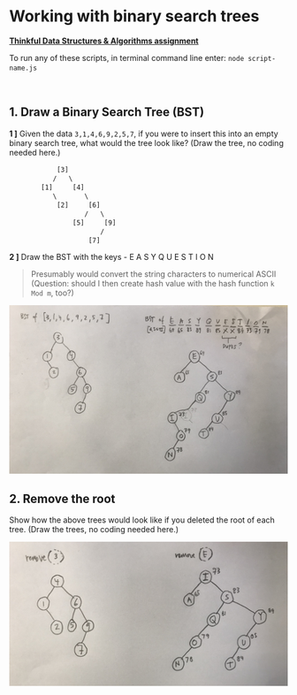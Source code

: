 # Working with binary search trees

**[Thinkful Data Structures & Algorithms assignment](https://courses.thinkful.com/dsa-v1/checkpoint/8#assignment)**

To run any of these scripts, in terminal command line enter: `node script-name.js`

<br />

## 1. Draw a Binary Search Tree (BST)

**1 ]** Given the data `3,1,4,6,9,2,5,7`, if you were to insert this into an empty binary search tree, what would the tree look like? (Draw the tree, no coding needed here.)
```
            [3]                              
           /   \                
        [1]     [4]                 
           \       \                   
            [2]     [6]   
                   /   \                
                [5]     [9]
                       /              
                    [7]
```

**2 ]** Draw the BST with the keys - E A S Y Q U E S T I O N

> Presumably would convert the string characters to numerical ASCII 
> (Question: should I then create hash value with the hash function `k Mod m`, too?)

![bst](./draw-bst.jpg)

## 2. Remove the root

Show how the above trees would look like if you deleted the root of each tree. (Draw the trees, no coding needed here.)

![bst](./draw-bst-remove.jpg)